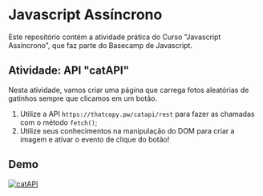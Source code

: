# Javascript Assíncrono

Este repositório contém a atividade prática do Curso "Javascript Assíncrono", que faz parte do Basecamp de Javascript.

## Atividade: API "catAPI"

Nesta atividade, vamos criar uma página que carrega fotos aleatórias de gatinhos sempre que clicamos em um botão.

1. Utilize a API `https://thatcopy.pw/catapi/rest` para fazer as chamadas com o método `fetch()`;
2. Utilize seus conhecimentos na manipulação do DOM para criar a imagem e ativar o evento de clique do botão!

## Demo

[![catAPI](https://github.com/stebsnusch/basecamp-javascript/raw/main/javascript-assincrono/api-cats.gif)](https://github.com/stebsnusch/basecamp-javascript/blob/main/javascript-assincrono/api-cats.gif)